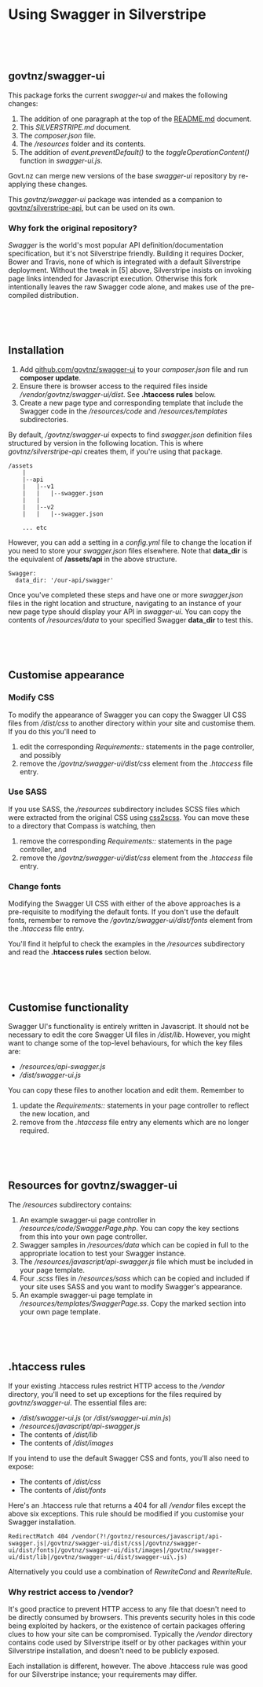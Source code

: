 # Using Swagger in Silverstripe

&nbsp;

&nbsp;
## govtnz/swagger-ui
This package forks the current *swagger-ui* and makes the following changes: 
1. The addition of one paragraph at the top of the [README.md](README.md) document.
1. This *SILVERSTRIPE.md* document.
1. The *composer.json* file.
1. The */resources* folder and its contents.
1. The addition of *event.preventDefault()* to the *toggleOperationContent()* function in *swagger-ui.js*.

Govt.nz can merge new versions of the base *swagger-ui* repository by re-applying these changes.
 
This *govtnz/swagger-ui* package was intended as a companion to [govtnz/silverstripe-api](https://github.com/govtnz/silverstripe-api), but can be used on its own.

### Why fork the original repository?
*Swagger* is the world's most popular API definition/documentation specification, but it's not Silverstripe friendly.
Building it requires Docker, Bower and Travis, none of which is integrated with a default Silverstripe deployment.
Without the tweak in [5] above, Silverstripe insists on invoking page links intended for Javascript execution.
Otherwise this fork intentionally leaves the raw Swagger code alone, and makes use of the pre-compiled distribution.

&nbsp;

&nbsp;
## Installation
1. Add [github.com/govtnz/swagger-ui](https://github.com/govtnz/swagger-ui) to your *composer.json* file and run **composer update**.
1. Ensure there is browser access to the required files inside */vendor/govtnz/swagger-ui/dist*. See **.htaccess rules** below.
1. Create a new page type and corresponding template that include the Swagger code in the */resources/code* and */resources/templates* subdirectories.
 
By default, */govtnz/swagger-ui* expects to find *swagger.json* definition files structured by version in the following location. 
This is where *govtnz/silverstripe-api* creates them, if you're using that package.
```
/assets
    |
    |--api
    |   |--v1
    |   |   |--swagger.json
    |   |
    |   |--v2
    |   |   |--swagger.json
    
    ... etc  
```
However, you can add a setting in a *config.yml* file to change the location if you need to store your *swagger.json* files elsewhere. 
Note that **data_dir** is the equivalent of **/assets/api** in the above structure.
```
Swagger:
  data_dir: '/our-api/swagger'
```
Once you've completed these steps and have one or more *swagger.json* files in the right location and structure, navigating to an instance of your new page type should display your API in *swagger-ui*.
You can copy the contents of */resources/data* to your specified Swagger **data_dir** to test this. 

&nbsp;

&nbsp;
## Customise appearance
### Modify CSS
To modify the appearance of Swagger you can copy the Swagger UI CSS files from */dist/css* to another directory within your site and customise them.
If you do this you'll need to 

1. edit the corresponding *Requirements::* statements in the page controller, and possibly
1. remove the */govtnz/swagger-ui/dist/css* element from the *.htaccess* file entry.

### Use SASS
If you use SASS, the */resources* subdirectory includes SCSS files which were extracted from the original CSS using [css2scss](http://sebastianpontow.de/css2compass/).
You can move these to a directory that Compass is watching, then

1. remove the corresponding *Requirements::* statements in the page controller, and
1. remove the */govtnz/swagger-ui/dist/css* element from the *.htaccess* file entry.

### Change fonts
Modifying the Swagger UI CSS with either of the above approaches is a pre-requisite to modifying the default fonts. 
If you don't use the default fonts, remember to remove the */govtnz/swagger-ui/dist/fonts* element from the *.htaccess* file entry.

You'll find it helpful to check the examples in the */resources* subdirectory and read the **.htaccess rules** section below.

&nbsp;

&nbsp;
## Customise functionality
Swagger UI's functionality is entirely written in Javascript.
It should not be necessary to edit the core Swagger UI files in */dist/lib*.
However, you might want to change some of the top-level behaviours, for which the key files are:
* */resources/api-swagger.js*
* */dist/swagger-ui.js*

You can copy these files to another location and edit them.
Remember to 

1. update the *Requirements::* statements in your page controller to reflect the new location, and 
1. remove from the *.htaccess* file entry any elements which are no longer required.

&nbsp;

&nbsp;
## Resources for govtnz/swagger-ui
The */resources* subdirectory contains:

1. An example swagger-ui page controller in */resources/code/SwaggerPage.php*. You can copy the key sections from this into your own page controller.
1. Swagger samples in */resources/data* which can be copied in full to the appropriate location to test your Swagger instance.
1. The */resources/javascript/api-swagger.js* file which must be included in your page template.
1. Four *.scss* files in */resources/sass* which can be copied and included if your site uses SASS and you want to modify Swagger's appearance.
1. An example swagger-ui page template in */resources/templates/SwaggerPage.ss*. Copy the marked section into your own page template.

&nbsp;

&nbsp;
## .htaccess rules
If your existing .htaccess rules restrict HTTP access to the */vendor* directory, you'll need to set up exceptions for the files required by *govtnz/swagger-ui*.
The essential files are:
* */dist/swagger-ui.js* (or */dist/swagger-ui.min.js*)
* */resources/javascript/api-swagger.js*
* The contents of */dist/lib*
* The contents of */dist/images* 

If you intend to use the default Swagger CSS and fonts, you'll also need to expose:
* The contents of */dist/css*
* The contents of */dist/fonts*

Here's an .htaccess rule that returns a 404 for all */vendor* files except the above six exceptions.
This rule should be modified if you customise your Swagger installation.

```
RedirectMatch 404 /vendor(?!/govtnz/resources/javascript/api-swagger.js|/govtnz/swagger-ui/dist/css|/govtnz/swagger-ui/dist/fonts|/govtnz/swagger-ui/dist/images|/govtnz/swagger-ui/dist/lib|/govtnz/swagger-ui/dist/swagger-ui\.js)
``` 

Alternatively you could use a combination of *RewriteCond* and *RewriteRule*.

### Why restrict access to /vendor?
It's good practice to prevent HTTP access to any file that doesn't need to be directly consumed by browsers.
This prevents security holes in this code being exploited by hackers, or the existence of certain packages offering clues to how your site can be compromised.
Typically the */vendor* directory contains code used by Silverstripe itself or by other packages within your Silverstripe installation, and doesn't need to be publicly exposed.

Each installation is different, however. The above .htaccess rule was good for our Silverstripe instance; your requirements may differ.

&nbsp;

&nbsp;